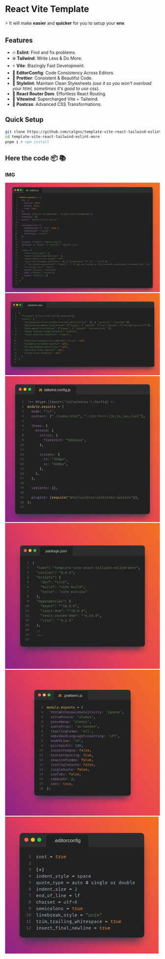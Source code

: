 # React Vite Template

:zap: It will make **easier** and **quicker** for you to setup your **env**.

## Features

 - :fire: **Eslint**: Find and fix problems.
 - :snowflake: **Tailwind**: Write Less & Do More.
 - :zap: **Vite**: Blazingly Fast Development.
 - :rat: **EditorConfig**: Code Consistency Across Editors.
 - :triangular_ruler: **Prettier**: Consistent & Beautiful Code.
 - :tophat: **Stylelint**: Maintain Clean Stylesheets *(use it so you won't overload your html, sometimes it's good to use css)*.
 - :link: **React Router Dom**: Effortless React Routing.
 - :stars: **Vitewind**: Supercharged Vite + Tailwind.
 - :volcano: **Postcss**: Advanced CSS Transformations.

## Quick Setup


```bash
git clone https://github.com/calgns/template-vite-react-tailwind-eslint-more
cd template-vite-react-tailwind-eslint-more
pnpm i # npm install
```


##  Here the code :package: :books:
### IMG
![Eslint JS IMG](/public/img/Snap5.png)
![Stylelint json IMG](/public/img/Snap3.png)
![Tailwind Config File IMG](/public/img/Snap.png)
![Package json IMG](/public/img/Snap2.png)
![Prettierrc JS IMG](/public/img/Snap4.png)
![Prettierrc json IMG](/public/img/Snap6.png)

